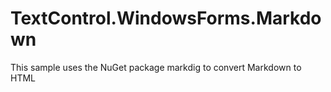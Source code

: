# TextControl.WindowsForms.Markdown
This sample uses the NuGet package markdig to convert Markdown to HTML
